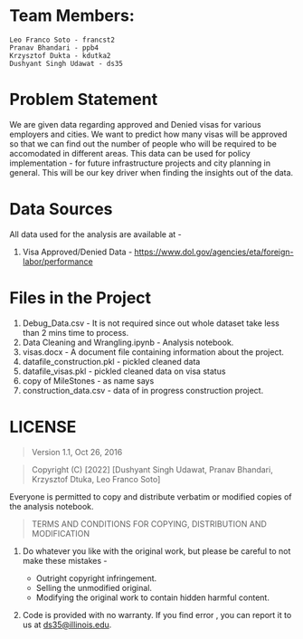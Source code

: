 # Team Members:

    Leo Franco Soto - francst2
    Pranav Bhandari - ppb4
    Krzysztof Dukta - kdutka2
    Dushyant Singh Udawat - ds35

# Problem Statement 

We are given data regarding approved and Denied visas for various employers and cities. We want to predict how many visas will be approved so that we can find out the number of  people who will be required to be accomodated in different areas. This data can be used for policy implementation - for future infrastructure projects and city planning in general. This will be our key driver when finding the insights out of the data. 


# Data Sources

All data used for the analysis are available at - 
1. Visa Approved/Denied Data - https://www.dol.gov/agencies/eta/foreign-labor/performance

# Files in the Project 
1. Debug_Data.csv - It is not required since out whole dataset take less than 2 mins time to process. 
3. Data Cleaning and Wrangling.ipynb - Analysis notebook.
4. visas.docx - A document file containing information about the project.
5. datafile_construction.pkl - pickled cleaned data
6. datafile_visas.pkl - pickled cleaned data on visa status
7. copy of MileStones - as name says
8. construction_data.csv - data of in progress construction project. 

# LICENSE

> Version 1.1, Oct 26, 2016

> Copyright (C) [2022] [Dushyant Singh Udawat, Pranav Bhandari, Krzysztof Dtuka, Leo Franco Soto]

Everyone is permitted to copy and distribute verbatim or modified
copies of the analysis notebook.


> TERMS AND CONDITIONS FOR COPYING, DISTRIBUTION AND MODIFICATION

1. Do whatever you like with the original work, but please be careful to not make these mistakes -

    - Outright copyright infringement.
    - Selling the unmodified original.
    - Modifying the original work to contain hidden harmful content.


2. Code is provided with no warranty. If you find error , you can report it to us at ds35@illinois.edu.
